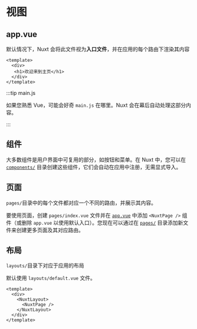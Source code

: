 # 视图



##  app.vue

默认情况下，Nuxt 会将此文件视为**入口文件**，并在应用的每个路由下渲染其内容

```vue [app.vue]
<template>
  <div>
   <h1>欢迎来到主页</h1>
  </div>
</template>

```


:::tip main.js

如果您熟悉 Vue，可能会好奇 `main.js` 在哪里。Nuxt 会在幕后自动处理这部分内容。

:::

## 组件

大多数组件是用户界面中可复用的部分，如按钮和菜单。在 Nuxt 中，您可以在 [`components/`](https://nuxt.zhcndoc.com/docs/guide/directory-structure/components) 目录创建这些组件，它们会自动在应用中注册，无需显式导入。



## 页面

`pages/`目录中的每个文件都对应一个不同的路由，并展示其内容。

要使用页面，创建 `pages/index.vue` 文件并在 [`app.vue`](https://nuxt.zhcndoc.com/docs/guide/directory-structure/app) 中添加 `<NuxtPage />` 组件（或删除 `app.vue` 以使用默认入口）。您现在可以通过在 [`pages/`](https://nuxt.zhcndoc.com/docs/guide/directory-structure/pages) 目录添加新文件来创建更多页面及其对应路由。



## 布局

`layouts/`目录下对应于应用的布局

默认使用 `layouts/default.vue` 文件。

```vue 
<template>
  <div>
    <NuxtLayout>
      <NuxtPage />
    </NuxtLayout>
  </div>
</template>
```

